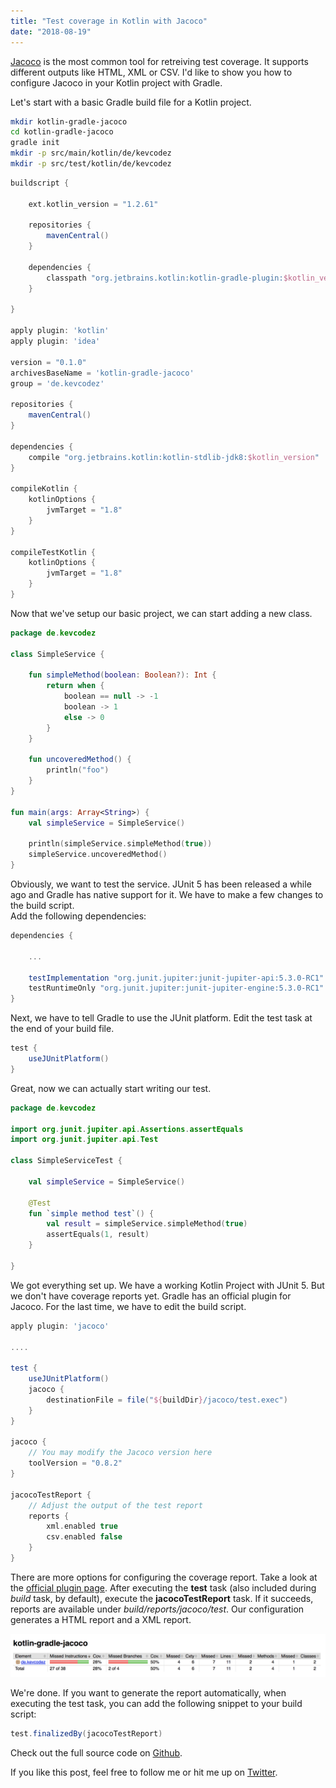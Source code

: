 ```yaml
---
title: "Test coverage in Kotlin with Jacoco"
date: "2018-08-19"
---
```


[Jacoco](https://www.jacoco.org/) is the most common tool for retreiving test coverage. It supports different outputs like HTML, XML or CSV. I'd like to show you how to configure Jacoco in your Kotlin project with Gradle.

Let's start with a basic Gradle build file for a Kotlin project.

```bash
mkdir kotlin-gradle-jacoco
cd kotlin-gradle-jacoco
gradle init
mkdir -p src/main/kotlin/de/kevcodez
mkdir -p src/test/kotlin/de/kevcodez
```

```groovy
buildscript {

    ext.kotlin_version = "1.2.61"

    repositories {
        mavenCentral()
    }

    dependencies {
        classpath "org.jetbrains.kotlin:kotlin-gradle-plugin:$kotlin_version"
    }

}

apply plugin: 'kotlin'
apply plugin: 'idea'

version = "0.1.0"
archivesBaseName = 'kotlin-gradle-jacoco'
group = 'de.kevcodez'

repositories {
    mavenCentral()
}

dependencies {
    compile "org.jetbrains.kotlin:kotlin-stdlib-jdk8:$kotlin_version"
}

compileKotlin {
    kotlinOptions {
        jvmTarget = "1.8"
    }
}

compileTestKotlin {
    kotlinOptions {
        jvmTarget = "1.8"
    }
}
```

Now that we've setup our basic project, we can start adding a new class.

```kotlin
package de.kevcodez

class SimpleService {

    fun simpleMethod(boolean: Boolean?): Int {
        return when {
            boolean == null -> -1
            boolean -> 1
            else -> 0
        }
    }

    fun uncoveredMethod() {
        println("foo")
    }
}

fun main(args: Array<String>) {
    val simpleService = SimpleService()

    println(simpleService.simpleMethod(true))
    simpleService.uncoveredMethod()
}
```

Obviously, we want to test the service. JUnit 5 has been released a while ago and Gradle has native support for it. We have to make a few changes to the build script.  
Add the following dependencies:

```groovy
dependencies {
    
    ...

    testImplementation "org.junit.jupiter:junit-jupiter-api:5.3.0-RC1"
    testRuntimeOnly "org.junit.jupiter:junit-jupiter-engine:5.3.0-RC1"
}
```

Next, we have to tell Gradle to use the JUnit platform. Edit the test task at the end of your build file.

```groovy
test {
    useJUnitPlatform()
}
```

Great, now we can actually start writing our test.

```kotlin
package de.kevcodez

import org.junit.jupiter.api.Assertions.assertEquals
import org.junit.jupiter.api.Test

class SimpleServiceTest {

    val simpleService = SimpleService()

    @Test
    fun `simple method test`() {
        val result = simpleService.simpleMethod(true)
        assertEquals(1, result)
    }

}
```

We got everything set up. We have a working Kotlin Project with JUnit 5. But we don't have coverage reports yet. Gradle has an official plugin for Jacoco. For the last time, we have to edit the build script.

```groovy
apply plugin: 'jacoco'

....

test {
    useJUnitPlatform()
    jacoco {
        destinationFile = file("${buildDir}/jacoco/test.exec")
    }
}

jacoco {
    // You may modify the Jacoco version here
    toolVersion = "0.8.2"
}

jacocoTestReport {
    // Adjust the output of the test report
    reports {
        xml.enabled true
        csv.enabled false
    }
}
```

There are more options for configuring the coverage report. Take a look at the [official plugin page](https://docs.gradle.org/current/userguide/jacoco_plugin.html). After executing the **test** task (also included during _build_ task, by default), execute the **jacocoTestReport** task. If it succeeds, reports are available under _build/reports/jacoco/test_. Our configuration generates a HTML report and a XML report.

![Code Coverage with Jacoco](./jacoco-report.png)

We're done. If you want to generate the report automatically, when executing the test task, you can add the following snippet to your build script:

```groovy
test.finalizedBy(jacocoTestReport)
```

Check out the full source code on [Github](https://github.com/kevcodez/kotlin-jacoco-gradle).

If you like this post, feel free to follow me or hit me up on [Twitter](https://twitter.com/kevcodez).